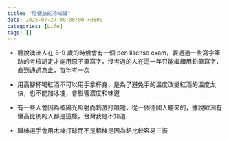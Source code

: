 ```yaml
---
title: "隨便放的冷知識"
date: 2025-07-27 00:00:00 +0800
categories: [Life]
tags: []
---
```


- 聽說澳洲人在 8-9 歲的時候會有一個 pen lisense exam，要通過一些寫字筆跡的考核認定才能用原子筆寫字，沒考過的人在這一年只能繼續用鉛筆寫字，直到通過為止，每年考一次

- 用高腳杯喝紅酒不可以用手拿杯身，是為了避免手的溫度改變紅酒的溫度太快，也不能加冰塊，會影響濃度和味道

- 有一些人會因為被陽光照射而刺激打噴嚏，從一個德國人聽來的，據說歐洲有蠻高比例的人都是這樣，台灣我是不知道

- 職棒選手會用木棒打球而不是鋁棒是因為鋁比較容易三振